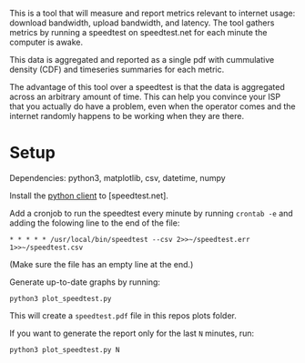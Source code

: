 
This is a tool that will measure and report metrics relevant to internet usage:
download bandwidth, upload bandwidth, and latency. The tool gathers metrics by
running a speedtest on speedtest.net for each minute the computer is awake.

This data is aggregated and reported as a single pdf with cummulative density
(CDF) and timeseries summaries for each metric.

The advantage of this tool over a speedtest is that the data is aggregated across
an arbitrary amount of time. This can help you convince your ISP that you actually
do have a problem, even when the operator comes and the internet randomly happens
to be working when they are there.

# Setup

Dependencies: python3, matplotlib, csv, datetime, numpy

Install the [python client](https://github.com/sivel/speedtest-cli) to [speedtest.net].

Add a cronjob to run the speedtest every minute by running `crontab -e` and adding
the folowing line to the end of the file:

```
* * * * * /usr/local/bin/speedtest --csv 2>>~/speedtest.err 1>>~/speedtest.csv
```

(Make sure the file has an empty line at the end.)

Generate up-to-date graphs by running:

```
python3 plot_speedtest.py
```

This will create a `speedtest.pdf` file in this repos plots folder.

If you want to generate the report only for the last `N` minutes, run:

```
python3 plot_speedtest.py N
```
